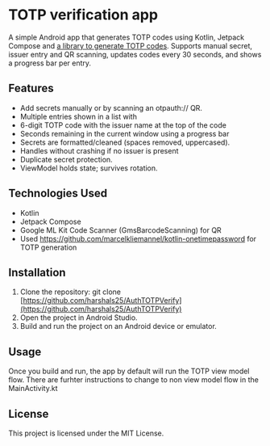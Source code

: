 # TOTP verification app

A simple Android app that generates TOTP codes using Kotlin, Jetpack Compose and [a library to generate TOTP codes](https://github.com/marcelkliemannel/kotlin-onetimepassword).
Supports manual secret, issuer entry and QR scanning, updates codes every 30 seconds, and shows a progress bar per entry.

## Features

- Add secrets manually or by scanning an otpauth:// QR.
- Multiple entries shown in a list with
- 6-digit TOTP code with the issuer name at the top of the code
- Seconds remaining in the current window using a progress bar
- Secrets are formatted/cleaned (spaces removed, uppercased).
- Handles without crashing if no issuer is present
- Duplicate secret protection.
- ViewModel holds state; survives rotation.

## Technologies Used

- Kotlin
- Jetpack Compose
- Google ML Kit Code Scanner (GmsBarcodeScanning) for QR
- Used https://github.com/marcelkliemannel/kotlin-onetimepassword for TOTP generation

## Installation

1. Clone the repository: git clone [https://github.com/harshals25/AuthTOTPVerify](https://github.com/harshals25/AuthTOTPVerify)
2. Open the project in Android Studio.
3. Build and run the project on an Android device or emulator.

## Usage
Once you build and run, the app by default will run the TOTP view model flow. There are furhter instructions to change to non view model flow in the MainActivity.kt

## License
This project is licensed under the MIT License.
